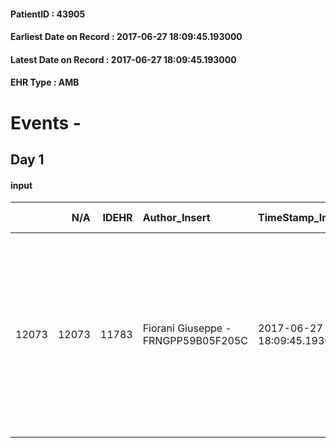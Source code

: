 
#### PatientID : 43905
#### Earliest Date on Record : 2017-06-27 18:09:45.193000
#### Latest Date on Record : 2017-06-27 18:09:45.193000
#### EHR Type : AMB

# Events - 

## Day 1

#### input
|       |    N/A |   IDEHR | Author_Insert                       | TimeStamp_Insert           | EHRType   |   PatientID |   IDDigitalSignDocument | persone_vicine   |   Unnamed: 0_x.1 |   IDANAMNESI_SOCIALE | Patient   | FamigliaAltro   | Paziente_T   | FamigliaAltro_T   |   Non_Rilevabile_x.1 | Note_Non_Rilevabile_x.1   | opt_Problemi   | Note_I                                                                                                                                                                                                                      | ds_note_timori                                                                                                                       | opt_paziente_a   | opt_famiglia_a   | opt_adeguatezza   | opt_paziente_solo   | ds_note_con                                                                                                                                                                                                                                                                                                                                                              | opt_presente_assente   | Presenza_minori   | Caregiver_principale   | opt_capacita         | opt_necessario   | opt_presente   | opt_risorse_ec   | opt_paziente_psi   | opt_Ins_vol   | opt_paziente_ad   | opt_caregiver_ad   | opt_esenzione   | opt_inv_civile            | Needs     | Domestic partnership   | Fragility                    | opt_disponibilita_f   | opt_indennita_acc         | opt_legge   | opt_famiglia_psi   | opt_disponibilit_paz   |
|------:|-------:|--------:|:------------------------------------|:---------------------------|:----------|------------:|------------------------:|:-----------------|-----------------:|---------------------:|:----------|:----------------|:-------------|:------------------|---------------------:|:--------------------------|:---------------|:----------------------------------------------------------------------------------------------------------------------------------------------------------------------------------------------------------------------------|:-------------------------------------------------------------------------------------------------------------------------------------|:-----------------|:-----------------|:------------------|:--------------------|:-------------------------------------------------------------------------------------------------------------------------------------------------------------------------------------------------------------------------------------------------------------------------------------------------------------------------------------------------------------------------|:-----------------------|:------------------|:-----------------------|:---------------------|:-----------------|:---------------|:-----------------|:-------------------|:--------------|:------------------|:-------------------|:----------------|:--------------------------|:----------|:-----------------------|:-----------------------------|:----------------------|:--------------------------|:------------|:-------------------|:-----------------------|
| 12073 |  12073 |   11783 | Fiorani Giuseppe - FRNGPP59B05F205C | 2017-06-27 18:09:45.193000 | AMB       |       43905 |                  797070 | N/A              |             6484 |                 4097 | Si#1      | Si#1            | No#0         | Si#1              |                    0 | NR                        | No#0           | Pz informato e competente per scelta di non effettuare ulteriori esami ,dopo la diagnosi di linfoma del 10/12. Anche i familiari sono informati della patologia,delle gravi comorbidit√† e dell'aspettativa di vita ridotta | La famiglia intende per il momento seguire il pz al domicilio, riservandosi di valutare pi√π in l√†, l'eventuale ricorso all'hospice | Indefinite#2     | Congruenti#1     | Si#1              | No#0                | Vive con la moglie Marisa di aa 82,che lo supporta per quanto √® possibile,in una gestione sempre pi√π complicata dall'astenia di cui soffre il pz. Il figlio unico Massimo di aa 47,vive nelle vicinanze ed √® di supporto,compatibilmente con gli impegni di lavoro. Si √® detto disponibile ad inserire una persona a pagamento per supportare sia il pz che la mamma | Presente#1             | No#0              | la moglie              | Non incrementabile#2 | Si#1             | No#0           | Adeguate#1       | No#0               | No#0          | Totale#2          | Totale#2           | No#0            | in fase di accertamento#2 | Clinici#0 | Coniuge/Convivente#0   | sovraccarico assistenziale#4 | Si#1                  | in fase di accertamento#2 | No#0        | No#0               | Da verificare#2        |


